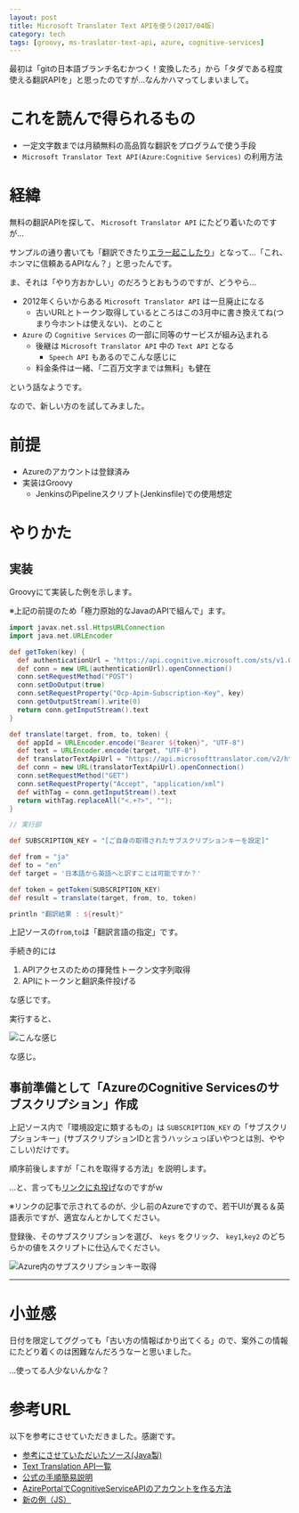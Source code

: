 ```yaml
---
layout: post
title: Microsoft Translator Text APIを使う(2017/04版)
category: tech
tags: [groovy, ms-traslator-text-api, azure, cognitive-services]
---
```


最初は「gitの日本語ブランチ名むかつく！変換したろ」から「タダである程度使える翻訳APIを」と思ったのですが…なんかハマってしまいまして。

# これを読んで得られるもの

- 一定文字数までは月額無料の高品質な翻訳をプログラムで使う手段
- `Microsoft Translator Text API(Azure:Cognitive Services)` の利用方法

# 経緯

無料の翻訳APIを探して、 `Microsoft Translator API` にたどり着いたのですが…

サンプルの通り書いても「翻訳できたり[エラー起こしたり](https://www.drupal.org/node/1705828)」となって…「これ、ホンマに信頼あるAPIなん？」と思ったんです。

ま、それは「やり方おかしい」のだろうとおもうのですが、どうやら…

- 2012年くらいからある `Microsoft Translator API` は一旦廃止になる
  - 古いURLとトークン取得しているところはこの3月中に書き換えてね(つまり今ホントは使えない)、とのこと
- `Azure` の `Cognitive Services` の一部に同等のサービスが組み込まれる
  - 後継は `Microsoft Translator API` 中の `Text API` となる
    - `Speech API` もあるのでこんな感じに
  - 料金条件は一緒、「二百万文字までは無料」も健在

という話なようです。

なので、新しい方のを試してみました。

# 前提

- Azureのアカウントは登録済み
- 実装はGroovy
  - JenkinsのPipelineスクリプト(Jenkinsfile)での使用想定

# やりかた

## 実装

Groovyにて実装した例を示します。

※上記の前提のため「極力原始的なJavaのAPIで組んで」ます。

```Groovy
import javax.net.ssl.HttpsURLConnection
import java.net.URLEncoder

def getToken(key) {
  def authenticationUrl = "https://api.cognitive.microsoft.com/sts/v1.0/issueToken"
  def conn = new URL(authenticationUrl).openConnection()
  conn.setRequestMethod("POST")
  conn.setDoOutput(true)
  conn.setRequestProperty("Ocp-Apim-Subscription-Key", key)
  conn.getOutputStream().write(0)
  return conn.getInputStream().text
}

def translate(target, from, to, token) {
  def appId = URLEncoder.encode("Bearer ${token}", "UTF-8")
  def text = URLEncoder.encode(target, "UTF-8")
  def translatorTextApiUrl = "https://api.microsofttranslator.com/v2/http.svc/Translate?appid=${appId}&text=${text}&from=${from}&to=${to}"
  def conn = new URL(translatorTextApiUrl).openConnection()
  conn.setRequestMethod("GET")
  conn.setRequestProperty("Accept", "application/xml")
  def withTag = conn.getInputStream().text
  return withTag.replaceAll("<.+?>", "");
}

// 実行部

def SUBSCRIPTION_KEY = "[ご自身の取得されたサブスクリプションキーを設定]"

def from = "ja"
def to = "en"
def target = '日本語から英語へと訳すことは可能ですか？'

def token = getToken(SUBSCRIPTION_KEY)
def result = translate(target, from, to, token)

println "翻訳結果 : ${result}"
```

上記ソースの`from`,`to`は「翻訳言語の指定」です。

手続き的には

1. APIアクセスのための揮発性トークン文字列取得
2. APIにトークンと翻訳条件投げる

な感じです。

実行すると、

![こんな感じ](/images/2017-04-15-exec-traslate.png)

な感じ。

## 事前準備として「AzureのCognitive Servicesのサブスクリプション」作成

上記ソース内で「環境設定に類するもの」は `SUBSCRIPTION_KEY` の「サブスクリプションキー」(サブスクリプションIDと言うハッシュっぽいやつとは別、ややこしい)だけです。

順序前後しますが「これを取得する方法」を説明します。

…と、言っても[リンクに丸投げ](https://docs.microsoft.com/en-us/azure/cognitive-services/cognitive-services-apis-create-account)なのですがｗ

※リンクの記事で示されてるのが、少し前のAzureですので、若干UIが異る＆英語表示ですが、適宜なんとかしてください。

登録後、そのサブスクリプションを選び、 `keys` をクリック、 `key1`,`key2` のどちらかの値をスクリプトに仕込んでください。

![Azure内のサブスクリプションキー取得](/images/2017-04-15-get-subscription-key.png)

---

# 小並感

日付を限定してググっても「古い方の情報ばかり出てくる」ので、案外この情報にたどり着くのは困難なんだろうなーと思いました。

…使ってる人少ないんかな？

# 参考URL

以下を参考にさせていただきました。感謝です。

- [参考にさせていただいたソース(Java製)](http://stackoverflow.com/questions/42891510/microsoft-translator-api-java-how-to-get-client-new-id-with-azure)
- [Text Translation API一覧](http://docs.microsofttranslator.com/text-translate.html)
- [公式の手順簡易説明](https://www.microsoft.com/ja-jp/translator/getstarted.aspx)
- [AzirePortalでCognitiveServiceAPIのアカウントを作る方法](https://docs.microsoft.com/en-us/azure/cognitive-services/cognitive-services-apis-create-account)
- [新の例（JS）](http://qiita.com/helicalgear/items/d34fac20d68f17e75406)
